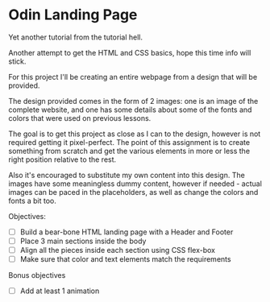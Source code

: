# Odin Landing Page
Yet another tutorial from the tutorial hell.

Another attempt to get the HTML and CSS basics, hope this time info will stick.

For this project I'll be creating an entire webpage from a design that will be provided. 

The design provided comes in the form of 2 images: one is an image of the complete website, 
and one has some details about some of the fonts and colors that were used on previous lessons.

The goal is to get this project as close as I can to the design, however is not required getting it pixel-perfect.
The point of this assignment is to create something from scratch and get the various elements in more or less 
the right position relative to the rest.

Also it's encouraged to substitute my own content into this design. The images have some meaningless dummy content, 
however if needed - actual images can be paced in the placeholders, as well as change the colors and fonts a bit too.

Objectives:

- [ ] Build a bear-bone HTML landing page with a Header and Footer
- [ ] Place 3 main sections inside the body
- [ ] Align all the pieces inside each section using CSS flex-box
- [ ] Make sure that color and text elements match the requirements

Bonus objectives

- [ ] Add at least 1 animation

